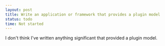 ```yaml
---
layout: post
title: Write an application or framework that provides a plugin model
status: todo
time: Not started
---
```

I don't think I've written anything significant that provided a plugin model.
